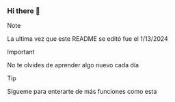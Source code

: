 ### Hi there 👋
>[!NOTE]
>La ultima vez que este README se editó fue el 1/13/2024

>[!IMPORTANT]
>No te olvides de aprender algo nuevo cada día

>[!TIP]
>Sígueme para enterarte de más funciones como esta
<!--
**ICT-Ronco/ICT-Ronco** is a ✨ _special_ ✨ repository because its `README.md` (this file) appears on your GitHub profile.

Here are some ideas to get you started:

- 🔭 I’m currently working on ...
- 🌱 I’m currently learning ...
- 👯 I’m looking to collaborate on ...
- 🤔 I’m looking for help with ...
- 💬 Ask me about ...
- 📫 How to reach me: ...
- 😄 Pronouns: ...
- ⚡ Fun fact: ...
-->
